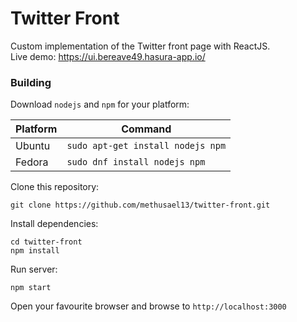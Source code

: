 # Twitter Front
Custom implementation of the Twitter front page with ReactJS.<br/>
Live demo: https://ui.bereave49.hasura-app.io/

### Building
Download `nodejs` and `npm` for your platform:

| Platform | Command |
| -------- | ------- |
| Ubuntu | `sudo apt-get install nodejs npm` |
| Fedora | `sudo dnf install nodejs npm` |

Clone this repository:
```
git clone https://github.com/methusael13/twitter-front.git
```

Install dependencies:
```
cd twitter-front
npm install
```

Run server:
```
npm start
```

Open your favourite browser and browse to `http://localhost:3000`
